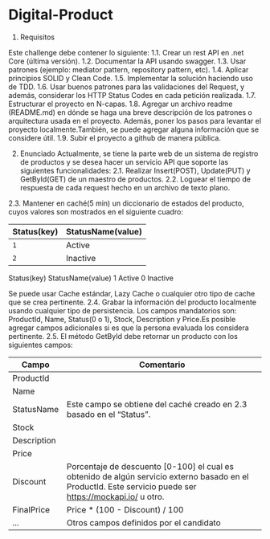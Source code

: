 # Digital-Product

1. Requisitos

Este challenge debe contener lo siguiente:
1.1. Crear un rest API en .net Core (última versión).
1.2. Documentar la API usando swagger.
1.3. Usar patrones (ejemplo: mediator pattern, repository pattern, etc).
1.4. Aplicar principios SOLID y Clean Code.
1.5. Implementar la solución haciendo uso de TDD.
1.6. Usar buenos patrones para las validaciones del Request, y además,
considerar los HTTP Status Codes en cada petición realizada.
1.7. Estructurar el proyecto en N-capas.
1.8. Agregar un archivo readme (README.md) en dónde se haga una breve
descripción de los patrones o arquitectura usada en el proyecto. Además,
poner los pasos para levantar el proyecto localmente.También, se puede
agregar alguna información que se considere útil.
1.9. Subir el proyecto a github de manera pública.

2. Enunciado
Actualmente, se tiene la parte web de un sistema de registro de productos y se
desea hacer un servicio API que soporte las siguientes funcionalidades:
2.1. Realizar Insert(POST), Update(PUT) y GetById(GET) de un maestro de
productos.
2.2. Loguear el tiempo de respuesta de cada request hecho en un archivo de
texto plano.

2.3. Mantener en caché(5 min) un diccionario de estados del producto, cuyos
valores son mostrados en el siguiente cuadro:


| Status(key)    | StatusName(value)  |   
| ------------- | ------------- |     
| `1`        | Active         |     
| `2`         | Inactive         |     

Status(key) StatusName(value)
1 Active
0 Inactive

Se puede usar Cache estándar, Lazy Cache o cualquier otro tipo de cache
que se crea pertinente.
2.4. Grabar la información del producto localmente usando cualquier tipo de
persistencia. Los campos mandatorios son: ProductId, Name, Status(0 o 1),
Stock, Description y Price.Es posible agregar campos adicionales si es que
la persona evaluada los considera pertinente.
2.5. El método GetById debe retornar un producto con los siguientes campos:

| Campo | Comentario |
| -------- |--------|
| ProductId |  |
| Name |  |
| StatusName | Este campo se obtiene del caché creado en 2.3 basado en el “Status”. |
| Stock | |
| Description | |
| Price | |
| Discount | Porcentaje de descuento [0-100] el cual es obtenido de algún servicio externo basado en el ProductId. Este servicio puede ser https://mockapi.io/ u otro.|
| FinalPrice | Price * (100 - Discount) / 100 |
| ... | Otros campos definidos por el candidato |
